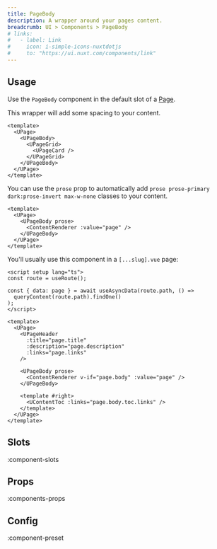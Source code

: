 ```yaml
---
title: PageBody
description: A wrapper around your pages content.
breadcrumb: UI > Components > PageBody
# links:
#   - label: Link
#     icon: i-simple-icons-nuxtdotjs
#     to: "https://ui.nuxt.com/components/link"
---
```


## Usage

Use the `PageBody` component in the default slot of a [Page](/ui/components/page).

This wrapper will add some spacing to your content.

```vue
<template>
  <UPage>
    <UPageBody>
      <UPageGrid>
        <UPageCard />
      </UPageGrid>
    </UPageBody>
  </UPage>
</template>
```

You can use the `prose` prop to automatically add `prose prose-primary dark:prose-invert max-w-none` classes to your content.

```vue
<template>
  <UPage>
    <UPageBody prose>
      <ContentRenderer :value="page" />
    </UPageBody>
  </UPage>
</template>
```

You'll usually use this component in a `[...slug].vue` page:

```vue [pages/[...slug\].vue]
<script setup lang="ts">
const route = useRoute();

const { data: page } = await useAsyncData(route.path, () =>
  queryContent(route.path).findOne()
);
</script>

<template>
  <UPage>
    <UPageHeader
      :title="page.title"
      :description="page.description"
      :links="page.links"
    />

    <UPageBody prose>
      <ContentRenderer v-if="page.body" :value="page" />
    </UPageBody>

    <template #right>
      <UContentToc :links="page.body.toc.links" />
    </template>
  </UPage>
</template>
```

## Slots

:component-slots

## Props

:components-props

## Config

:component-preset

